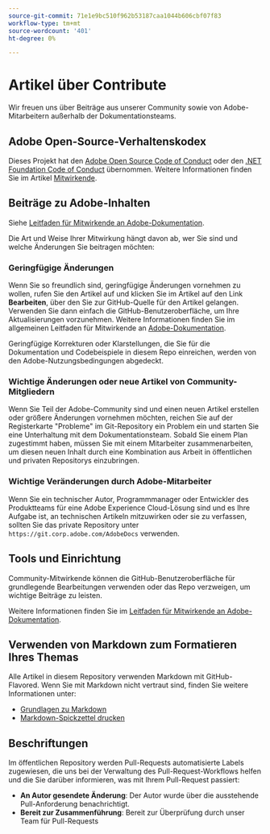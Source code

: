 ```yaml
---
source-git-commit: 71e1e9bc510f962b53187caa1044b606cbf07f83
workflow-type: tm+mt
source-wordcount: '401'
ht-degree: 0%

---
```

# Artikel über Contribute

Wir freuen uns über Beiträge aus unserer Community sowie von Adobe-Mitarbeitern außerhalb der Dokumentationsteams.

## Adobe Open-Source-Verhaltenskodex

Dieses Projekt hat den [Adobe Open Source Code of Conduct](code-of-conduct.md) oder den [.NET Foundation Code of Conduct](https://dotnetfoundation.org/code-of-conduct) übernommen. Weitere Informationen finden Sie im Artikel [Mitwirkende](contributing.md).

## Beiträge zu Adobe-Inhalten

Siehe [Leitfaden für Mitwirkende an Adobe-Dokumentation](https://docs.adobe.com/content/help/de-DE/contributor/contributor-guide/introduction.html).

Die Art und Weise Ihrer Mitwirkung hängt davon ab, wer Sie sind und welche Änderungen Sie beitragen möchten:

### Geringfügige Änderungen

Wenn Sie so freundlich sind, geringfügige Änderungen vornehmen zu wollen, rufen Sie den Artikel auf und klicken Sie im Artikel auf den Link **Bearbeiten**, über den Sie zur GitHub-Quelle für den Artikel gelangen. Verwenden Sie dann einfach die GitHub-Benutzeroberfläche, um Ihre Aktualisierungen vorzunehmen. Weitere Informationen finden Sie im allgemeinen Leitfaden für Mitwirkende an [Adobe-Dokumentation](https://docs.adobe.com/content/help/de-DE/contributor/contributor-guide/introduction.html).

Geringfügige Korrekturen oder Klarstellungen, die Sie für die Dokumentation und Codebeispiele in diesem Repo einreichen, werden von den Adobe-Nutzungsbedingungen abgedeckt.

### Wichtige Änderungen oder neue Artikel von Community-Mitgliedern

Wenn Sie Teil der Adobe-Community sind und einen neuen Artikel erstellen oder größere Änderungen vornehmen möchten, reichen Sie auf der Registerkarte &quot;Probleme&quot; im Git-Repository ein Problem ein und starten Sie eine Unterhaltung mit dem Dokumentationsteam. Sobald Sie einem Plan zugestimmt haben, müssen Sie mit einem Mitarbeiter zusammenarbeiten, um diesen neuen Inhalt durch eine Kombination aus Arbeit in öffentlichen und privaten Repositorys einzubringen.

<!--
If you submit a pull request with significant changes to documentation and code examples, you'll see a message in the pull request asking you to submit an online contribution license agreement (CLA). We need you to complete the online form before we can review your pull request.
-->

### Wichtige Veränderungen durch Adobe-Mitarbeiter

Wenn Sie ein technischer Autor, Programmmanager oder Entwickler des Produktteams für eine Adobe Experience Cloud-Lösung sind und es Ihre Aufgabe ist, an technischen Artikeln mitzuwirken oder sie zu verfassen, sollten Sie das private Repository unter `https://git.corp.adobe.com/AdobeDocs` verwenden.

<!--Employees from other parts of the Adobe world should use the public repo for minor updates.-->

## Tools und Einrichtung

Community-Mitwirkende können die GitHub-Benutzeroberfläche für grundlegende Bearbeitungen verwenden oder das Repo verzweigen, um wichtige Beiträge zu leisten.

Weitere Informationen finden Sie im [Leitfaden für Mitwirkende an Adobe-Dokumentation](https://docs.adobe.com/content/help/de-DE/contributor/contributor-guide/introduction.html).

## Verwenden von Markdown zum Formatieren Ihres Themas

Alle Artikel in diesem Repository verwenden Markdown mit GitHub-Flavored. Wenn Sie mit Markdown nicht vertraut sind, finden Sie weitere Informationen unter:

* [Grundlagen zu Markdown](https://help.github.com/articles/getting-started-with-writing-and-formatting-on-github/)
* [Markdown-Spickzettel drucken](https://guides.github.com/pdfs/markdown-cheatsheet-online.pdf)

## Beschriftungen

Im öffentlichen Repository werden Pull-Requests automatisierte Labels zugewiesen, die uns bei der Verwaltung des Pull-Request-Workflows helfen und die Sie darüber informieren, was mit Ihrem Pull-Request passiert:

* **An Autor gesendete Änderung**: Der Autor wurde über die ausstehende Pull-Anforderung benachrichtigt.
* **Bereit zur Zusammenführung**: Bereit zur Überprüfung durch unser Team für Pull-Requests
